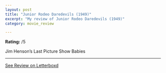 ```yaml
---
layout: post
title: "Junior Rodeo Daredevils (1949)"
excerpt: "My review of Junior Rodeo Daredevils (1949)"
category: movie_review

---
```


**Rating:** /5

Jim Henson’s Last Picture Show Babies

<hr>

[See Review on Letterboxd](https://boxd.it/4qaUML)
